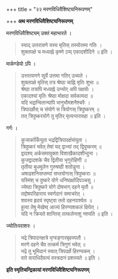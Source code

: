 +++
title = "२२ मरणविधिवैशिष्ट्यनिरूपणम्"

+++
**अथ मरणविधिवैशिष्ट्यनिरूपणम्**

मरणविधिवैशिष्ट्यम् उक्तं महाभारते ।

> स्याद् उत्तरायणे यस्य मृतिस् तस्योत्तमा गतिः ।  
> शुक्लपक्षे च मध्याह्ने कृष्णे ऽप्य् एकादशीदिने ॥ इति ।

मार्कण्डेयो ऽपि ।

> उत्तरायणगे सूर्ये उत्तमा गतिर् उच्यते ।  
> शुक्लपक्षे मृतिस् तत्र श्रेष्ठा चाह्नि मृतिः शुभा ॥  
> श्रेष्ठा तत्रापि मध्याह्ने उभ्योर् अपि पक्षयोः ।  
> एकादश्यां मृतिः श्रेष्ठा मोक्षदा सर्वकामदा ॥  
> यदि भद्रान्वितान्यापि भानुभौमशनैश्चरैः ।  
> त्रिपादर्क्षैस् च संयोगे स त्रियोगस् त्रिपुष्करम् ॥  
> तत् त्रिपुष्करयोगे तु मृतिर् मृत्यन्तरावहा ॥ इति ।

गर्गः ।

> कुजार्कार्कियुता भद्रद्वित्रिपादर्क्षसंयुता ।  
> त्रिपुष्करं भवेत् तेषां यद् द्वाभ्यां तद् द्विपुष्करम् ॥  
> द्वादश्य् अर्कसमायुक्ता विशाखैकादशीन्दुना ।  
> कुजद्वादशके चैव द्वितीया भृगुरोहिणी ॥  
> तृतीया बुधमूलेन गुरुषष्ठी शतोडुना ।  
> अषाढशनिसप्तम्यां सप्तयोगास् त्रिपुष्कराः ॥  
> यस्मिंश् च पुष्करे योगे धनिष्ठर्क्षादिपञ्चसु ।  
> ज्येष्ठा त्रिपुष्करे योगे दोषभाग् दहने मृतौ ॥  
> तद्दोषपरिहाराय स्वर्णदानं समाचरेत् ।  
> शवस्य हृदयं स्पृष्ट्वा ततो दहनपार्श्वतः ॥  
> हुत्वा तेषु मेखेष्व् आज्यं हिरण्यशकलं क्षिपेत् ।  
> यदि न क्रियते शान्तिस् तत्फलेनाशु नश्यति ॥ इति ।

ज्योतिःपराशरः ।

> भद्रे त्रिपादनक्षत्रे भृग्वङ्गारबृहस्पतौ ।  
> मरणे दहने चैव तत्कर्म त्रिगुणं भवेत् ॥  
> भद्रे तु भूमिदानं स्यात् त्रिपदर्क्षे हिरण्यकम् ।  
> वारे वाराधिदैवत्यं वस्त्रदानं प्रशस्यते ॥ इति ।

**इति स्मृतिचन्द्रिकायां मरणविधिवैशिष्ट्यनिरूपणम्**
